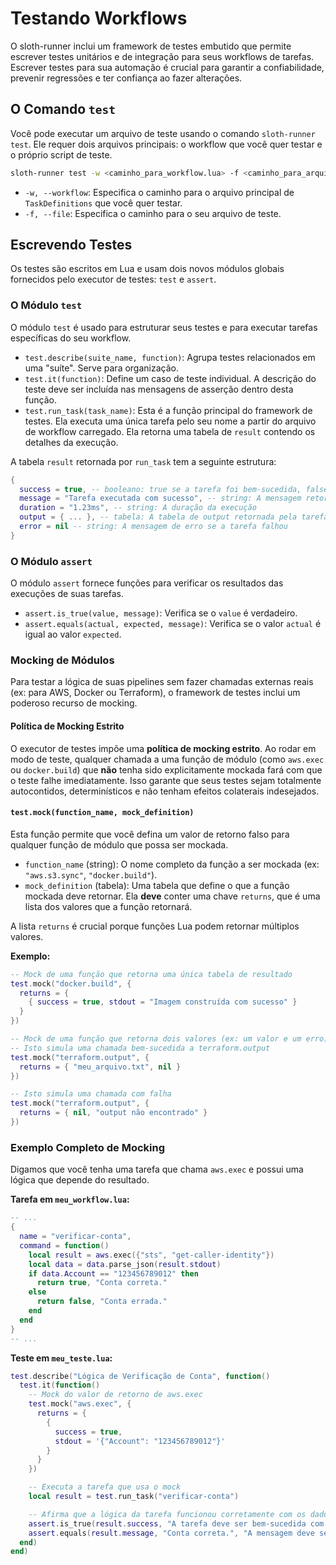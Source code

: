# Testando Workflows

O sloth-runner inclui um framework de testes embutido que permite escrever testes unitários e de integração para seus workflows de tarefas. Escrever testes para sua automação é crucial para garantir a confiabilidade, prevenir regressões e ter confiança ao fazer alterações.

## O Comando `test`

Você pode executar um arquivo de teste usando o comando `sloth-runner test`. Ele requer dois arquivos principais: o workflow que você quer testar e o próprio script de teste.

```bash
sloth-runner test -w <caminho_para_workflow.lua> -f <caminho_para_arquivo_de_teste.lua>
```

-   `-w, --workflow`: Especifica o caminho para o arquivo principal de `TaskDefinitions` que você quer testar.
-   `-f, --file`: Especifica o caminho para o seu arquivo de teste.

## Escrevendo Testes

Os testes são escritos em Lua e usam dois novos módulos globais fornecidos pelo executor de testes: `test` e `assert`.

### O Módulo `test`

O módulo `test` é usado para estruturar seus testes e para executar tarefas específicas do seu workflow.

-   `test.describe(suite_name, function)`: Agrupa testes relacionados em uma "suíte". Serve para organização.
-   `test.it(function)`: Define um caso de teste individual. A descrição do teste deve ser incluída nas mensagens de asserção dentro desta função.
-   `test.run_task(task_name)`: Esta é a função principal do framework de testes. Ela executa uma única tarefa pelo seu nome a partir do arquivo de workflow carregado. Ela retorna uma tabela de `result` contendo os detalhes da execução.

A tabela `result` retornada por `run_task` tem a seguinte estrutura:

```lua
{
  success = true, -- booleano: true se a tarefa foi bem-sucedida, false caso contrário
  message = "Tarefa executada com sucesso", -- string: A mensagem retornada pela tarefa
  duration = "1.23ms", -- string: A duração da execução
  output = { ... }, -- tabela: A tabela de output retornada pela tarefa
  error = nil -- string: A mensagem de erro se a tarefa falhou
}
```

### O Módulo `assert`

O módulo `assert` fornece funções para verificar os resultados das execuções de suas tarefas.

-   `assert.is_true(value, message)`: Verifica se o `value` é verdadeiro.
-   `assert.equals(actual, expected, message)`: Verifica se o valor `actual` é igual ao valor `expected`.

### Mocking de Módulos

Para testar a lógica de suas pipelines sem fazer chamadas externas reais (ex: para AWS, Docker ou Terraform), o framework de testes inclui um poderoso recurso de mocking.

#### Política de Mocking Estrito

O executor de testes impõe uma **política de mocking estrito**. Ao rodar em modo de teste, qualquer chamada a uma função de módulo (como `aws.exec` ou `docker.build`) que **não** tenha sido explicitamente mockada fará com que o teste falhe imediatamente. Isso garante que seus testes sejam totalmente autocontidos, determinísticos e não tenham efeitos colaterais indesejados.

#### `test.mock(function_name, mock_definition)`

Esta função permite que você defina um valor de retorno falso para qualquer função de módulo que possa ser mockada.

-   `function_name` (string): O nome completo da função a ser mockada (ex: `"aws.s3.sync"`, `"docker.build"`).
-   `mock_definition` (tabela): Uma tabela que define o que a função mockada deve retornar. Ela **deve** conter uma chave `returns`, que é uma lista dos valores que a função retornará.

A lista `returns` é crucial porque funções Lua podem retornar múltiplos valores.

**Exemplo:**

```lua
-- Mock de uma função que retorna uma única tabela de resultado
test.mock("docker.build", {
  returns = {
    { success = true, stdout = "Imagem construída com sucesso" }
  }
})

-- Mock de uma função que retorna dois valores (ex: um valor e um erro)
-- Isto simula uma chamada bem-sucedida a terraform.output
test.mock("terraform.output", {
  returns = { "meu_arquivo.txt", nil }
})

-- Isto simula uma chamada com falha
test.mock("terraform.output", {
  returns = { nil, "output não encontrado" }
})
```

### Exemplo Completo de Mocking

Digamos que você tenha uma tarefa que chama `aws.exec` e possui uma lógica que depende do resultado.

**Tarefa em `meu_workflow.lua`:**
```lua
-- ...
{
  name = "verificar-conta",
  command = function()
    local result = aws.exec({"sts", "get-caller-identity"})
    local data = data.parse_json(result.stdout)
    if data.Account == "123456789012" then
      return true, "Conta correta."
    else
      return false, "Conta errada."
    end
  end
}
-- ...
```

**Teste em `meu_teste.lua`:**
```lua
test.describe("Lógica de Verificação de Conta", function()
  test.it(function()
    -- Mock do valor de retorno de aws.exec
    test.mock("aws.exec", {
      returns = {
        {
          success = true,
          stdout = '{"Account": "123456789012"}'
        }
      }
    })

    -- Executa a tarefa que usa o mock
    local result = test.run_task("verificar-conta")

    -- Afirma que a lógica da tarefa funcionou corretamente com os dados mockados
    assert.is_true(result.success, "A tarefa deve ser bem-sucedida com o ID de conta correto")
    assert.equals(result.message, "Conta correta.", "A mensagem deve ser correta")
  end)
end)
```
